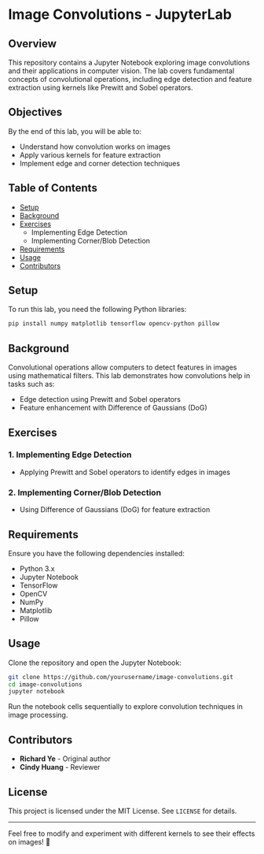 # Image Convolutions - JupyterLab

## Overview
This repository contains a Jupyter Notebook exploring image convolutions and their applications in computer vision. The lab covers fundamental concepts of convolutional operations, including edge detection and feature extraction using kernels like Prewitt and Sobel operators.

## Objectives
By the end of this lab, you will be able to:
- Understand how convolution works on images
- Apply various kernels for feature extraction
- Implement edge and corner detection techniques

## Table of Contents
- [Setup](#setup)
- [Background](#background)
- [Exercises](#exercises)
  - Implementing Edge Detection
  - Implementing Corner/Blob Detection
- [Requirements](#requirements)
- [Usage](#usage)
- [Contributors](#contributors)

## Setup
To run this lab, you need the following Python libraries:
```bash
pip install numpy matplotlib tensorflow opencv-python pillow
```

## Background
Convolutional operations allow computers to detect features in images using mathematical filters. This lab demonstrates how convolutions help in tasks such as:
- Edge detection using Prewitt and Sobel operators
- Feature enhancement with Difference of Gaussians (DoG)

## Exercises
### 1. Implementing Edge Detection
- Applying Prewitt and Sobel operators to identify edges in images

### 2. Implementing Corner/Blob Detection
- Using Difference of Gaussians (DoG) for feature extraction

## Requirements
Ensure you have the following dependencies installed:
- Python 3.x
- Jupyter Notebook
- TensorFlow
- OpenCV
- NumPy
- Matplotlib
- Pillow

## Usage
Clone the repository and open the Jupyter Notebook:
```bash
git clone https://github.com/yourusername/image-convolutions.git
cd image-convolutions
jupyter notebook
```
Run the notebook cells sequentially to explore convolution techniques in image processing.

## Contributors
- **Richard Ye** - Original author
- **Cindy Huang** - Reviewer

## License
This project is licensed under the MIT License. See `LICENSE` for details.

---
Feel free to modify and experiment with different kernels to see their effects on images! 🚀
